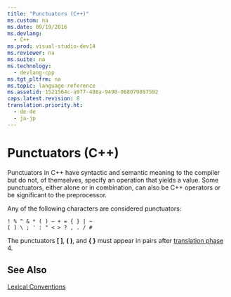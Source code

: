```yaml
---
title: "Punctuators (C++)"
ms.custom: na
ms.date: 09/19/2016
ms.devlang: 
  - C++
ms.prod: visual-studio-dev14
ms.reviewer: na
ms.suite: na
ms.technology: 
  - devlang-cpp
ms.tgt_pltfrm: na
ms.topic: language-reference
ms.assetid: 1521564c-a977-488a-9490-068079897592
caps.latest.revision: 8
translation.priority.ht: 
  - de-de
  - ja-jp
---
```

# Punctuators (C++)
Punctuators in C++ have syntactic and semantic meaning to the compiler but do not, of themselves, specify an operation that yields a value. Some punctuators, either alone or in combination, can also be C++ operators or be significant to the preprocessor.  
  
 Any of the following characters are considered punctuators:  
  
```  
! % ^ & * ( ) – + = { } | ~  
[ ] \ ; ' : " < > ? , . / #  
```  
  
 The punctuators **[ ]**, **( )**, and **{ }** must appear in pairs after [translation phase](../vs140/Phases-of-Translation.md) 4.  
  
## See Also  
 [Lexical Conventions](../vs140/Lexical-Conventions.md)